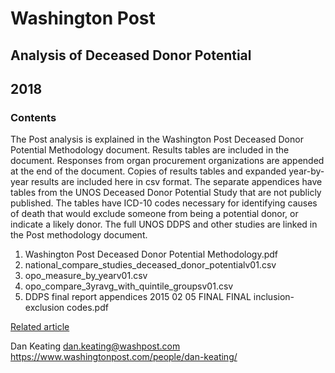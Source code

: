 # Washington Post 
## Analysis of Deceased Donor Potential
## 2018

### Contents

The Post analysis is explained in the Washington Post Deceased Donor Potential Methodology document. Results tables are included in the document. Responses from organ procurement organizations are appended at the end of the document. Copies of results tables and expanded year-by-year results are included here in csv format. The separate appendices have tables from the UNOS Deceased Donor Potential Study that are not publicly published. The tables have ICD-10 codes necessary for identifying causes of death that would exclude someone from being a potential donor, or indicate a likely donor. The full UNOS DDPS and other studies are linked in the Post methodology document. 

1. Washington Post Deceased Donor Potential Methodology.pdf
2. national_compare_studies_deceased_donor_potentialv01.csv
3. opo_measure_by_yearv01.csv
4. opo_compare_3yravg_with_quintile_groupsv01.csv
5. DDPS final report appendices 2015 02 05 FINAL FINAL inclusion-exclusion codes.pdf

[Related article](https://www.washingtonpost.com/graphics/2018/national/organ-transplant-shortages/)

Dan Keating
dan.keating@washpost.com
https://www.washingtonpost.com/people/dan-keating/
